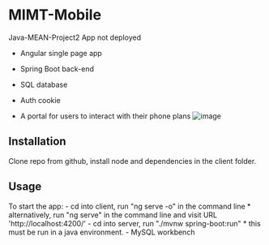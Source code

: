 # MIMT-Mobile
Java-MEAN-Project2
  App not deployed
* Angular single page app
* Spring Boot back-end
* SQL database
* Auth cookie

* A portal for users to interact with their phone plans
![image](https://user-images.githubusercontent.com/87092340/223790395-843e8a97-1a13-447f-8518-52ee5a39bec0.png)

## Installation
  Clone repo from github, install node and dependencies in the client folder.
  
## Usage
  To start the app:
    - cd into client, run "ng serve -o" in the command line
      * alternatively, run "ng serve" in the command line and visit URL 'http://localhost:4200/'
    - cd into server, run "./mvnw spring-boot:run"
      * this must be run in a java environment.
    - MySQL workbench

